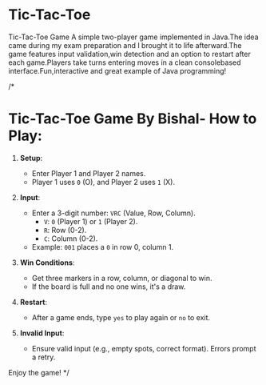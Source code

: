 # Tic-Tac-Toe
Tic-Tac-Toe Game A simple two-player game implemented in Java.The idea came during my exam preparation and I brought it to life afterward.The game features input validation,win detection and an option to restart after each game.Players take turns entering moves in a clean consolebased interface.Fun,interactive and great example of Java programming!

/*
# Tic-Tac-Toe Game By Bishal- How to Play:

1. **Setup**:
   - Enter Player 1 and Player 2 names.
   - Player 1 uses `0` (O), and Player 2 uses `1` (X).

2. **Input**:
   - Enter a 3-digit number: `VRC` (Value, Row, Column).
     - `V`: `0` (Player 1) or `1` (Player 2).
     - `R`: Row (0-2).
     - `C`: Column (0-2).
   - Example: `001` places a `0` in row 0, column 1.

3. **Win Conditions**:
   - Get three markers in a row, column, or diagonal to win.
   - If the board is full and no one wins, it's a draw.

4. **Restart**:
   - After a game ends, type `yes` to play again or `no` to exit.

5. **Invalid Input**:
   - Ensure valid input (e.g., empty spots, correct format). Errors prompt a retry.

Enjoy the game!
*/
